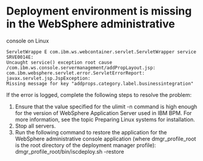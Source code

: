 # Deployment environment is missing in the WebSphere administrative
console on Linux

```
ServletWrappe E com.ibm.ws.webcontainer.servlet.ServletWrapper service SRVE0014E:
Uncaught service() exception root cause /com.ibm.ws.console.servermanagement/addPropLayout.jsp:
com.ibm.websphere.servlet.error.ServletErrorReport: javax.servlet.jsp.JspException:
Missing message for key "addprops.category.label.businessintegration"
```

If the error is logged, complete the following steps
to resolve the problem:

1. Ensure that the value specified for the ulimit -n command
is high enough for the version of WebSphere Application Server used
in IBM BPM. For more information, see the topic Preparing Linux systems
for installation.
2. Stop all servers.
3. Run the following command to restore the application for the WebSphere
administrative console application (where dmgr\_profile\_root is
the root directory of the deployment manager profile): dmgr\_profile\_root/bin/iscdeploy.sh -restore